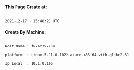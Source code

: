 
   
#### This Page Create at:

```bash

2021-12-17 - 15:48:21 UTC

```

#### Create By Machine:

```bash

Host Name : fv-az39-454

platform  : Linux-5.11.0-1022-azure-x86_64-with-glibc2.31

Ip Local  : 10.1.0.106

```

